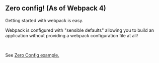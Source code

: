 ## Zero config! (As of Webpack 4)

Getting started with webpack is easy. 

Webpack is configured with "sensible defaults" allowing you to build an application without providing a webpack configuration file at all! 

</br>

See [Zero Config example.](src/app/1.zeroconf)
